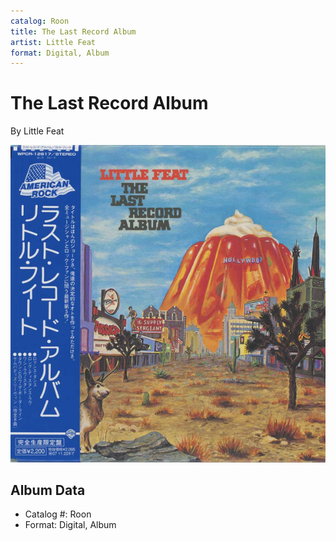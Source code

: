 ```yaml
---
catalog: Roon
title: The Last Record Album
artist: Little Feat
format: Digital, Album
---
```


# The Last Record Album

By Little Feat

![](../../assets/albumcovers/Little_Feat-The_Last_Record_Album.png)

## Album Data

- Catalog #: Roon
- Format: Digital, Album


